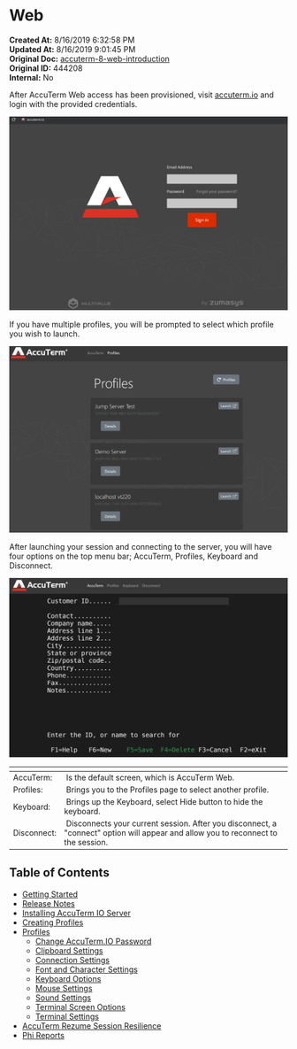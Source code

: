 # Web

<PageHeader />

**Created At:** 8/16/2019 6:32:58 PM  
**Updated At:** 8/16/2019 9:01:45 PM  
**Original Doc:** [accuterm-8-web-introduction](https://docs.zumasys.com/accuterm/accuterm-8-web-introduction)  
**Original ID:** 444208  
**Internal:** No  
  
After AccuTerm Web access has been provisioned, visit [accuterm.io](https://accuterm.io) and login with the provided credentials.  
  
![accuterm-8-web-introduction: 1565980458912-1565980458912](./1565980458912-1565980458912.png)  
  
If you have multiple profiles, you will be prompted to select which profile you wish to launch.  
  
![accuterm-8-web-introduction: 1565988877515-1565988877515](./1565988877515-1565988877515.png)  
  
After launching your session and connecting to the server, you will have four options on the top menu bar; AccuTerm, Profiles, Keyboard and Disconnect.  
  
![accuterm-8-web-introduction: 1565989048083-1565989048083](./1565989048083-1565989048083.png)  
  
| <!----> | <!----> |
| --- | --- |
| AccuTerm: |  Is the default screen, which is AccuTerm Web. |
| Profiles: |  Brings you to the Profiles page to select another profile. |
| Keyboard: |  Brings up the Keyboard, select Hide button to hide the keyboard. |
| Disconnect: |  Disconnects your current session. After you disconnect, a "connect" option will appear and allow you to reconnect to the session. |
  
## Table of Contents

* [Getting Started](./getting-started/README.md)
* [Release Notes](./release-notes/README.md)
* [Installing AccuTerm IO Server](./installing-accuterm-io-server/README.md)
* [Creating Profiles](./user-management/creating-profiles/README.md)  
* [Profiles](./profiles/README.md)
  * [Change AccuTerm.IO Password](./profiles/clipboard-settings/README.md)  
  * [Clipboard Settings](./profiles/clipboard-settings/README.md)  
  * [Connection Settings](./profiles/connection-settings/README.md)  
  * [Font and Character Settings](./profiles/font-and-character-settings/README.md)  
  * [Keyboard Options](./profiles/keyboard-options/README.md)  
  * [Mouse Settings](./profiles/mouse-settings/README.md)  
  * [Sound Settings](./profiles/sound-settings/README.md)  
  * [Terminal Screen Options](./profiles/terminal-screen-options/README.md)  
  * [Terminal Settings](./profiles/terminal-settings/README.md)  
* [AccuTerm Rezume Session Resilience](./accuterm-rezume-session-resilience)  
* [Phi Reports](./phi-reports)  

